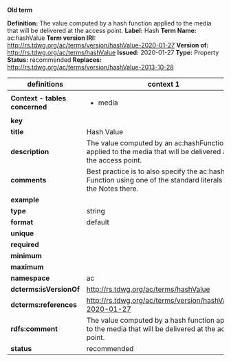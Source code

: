 **Old term**

**Definition:** The value computed by a hash function applied to the media that will be delivered at the access point.
**Label:** Hash
**Term Name:** ac:hashValue
**Term version IRI:** http://rs.tdwg.org/ac/terms/version/hashValue-2020-01-27
**Version of:** http://rs.tdwg.org/ac/terms/hashValue
**Issued:** 2020-01-27
**Type:** Property
**Status:** recommended
**Replaces:** http://rs.tdwg.org/ac/terms/version/hashValue-2013-10-28


| definitions | context 1 |
|-|-|
| **Context - tables concerned** | <ul><li>media</li></ul> |
| **key** |  |
| **title** | Hash Value |
| **description** | The value computed by an ac:hashFunction applied to the media that will be delivered at the access point. |
| **comments** | Best practice is to also specify the ac:hash Function using one of the standard literals from the Notes there. |
| **example** |  |
| **type** | string |
| **format** | default |
| **unique** |  |
| **required** |  |
| **minimum** |  |
| **maximum** |  |
| **namespace** | ac |
| **dcterms:isVersionOf** | http://rs.tdwg.org/ac/terms/hashValue |
| **dcterms:references** | http://rs.tdwg.org/ac/terms/version/hashValue-2020-01-27 |
| **rdfs:comment** | The value computed by a hash function applied to the media that will be delivered at the access point. |
| **status** | recommended |
